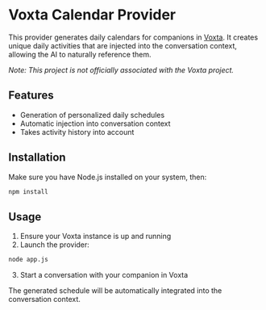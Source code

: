 # Voxta Calendar Provider

This provider generates daily calendars for companions in [Voxta](https://github.com/VoxTA/VoxTA). It creates unique daily activities that are injected into the conversation context, allowing the AI to naturally reference them.

*Note: This project is not officially associated with the Voxta project.*

## Features

- Generation of personalized daily schedules
- Automatic injection into conversation context
- Takes activity history into account

## Installation

Make sure you have Node.js installed on your system, then:

```bash
npm install
```

## Usage

1. Ensure your Voxta instance is up and running
2. Launch the provider:
```bash
node app.js
```
3. Start a conversation with your companion in Voxta

The generated schedule will be automatically integrated into the conversation context.
